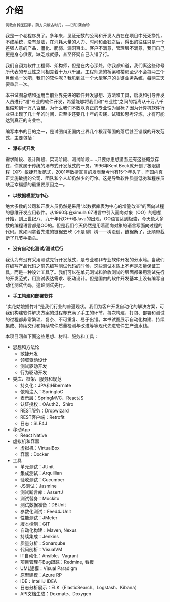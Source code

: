 # 介绍

	何敢自矜医国手，药方只贩古时丹。——[清]龚自珍

我是一个老程序员了。多年来，见证无数的公司和开发人员在在项目中死死挣扎，不成系统，没有章法，在消耗大量的人力、时间和金钱之后，得出的往往只是一个差强人意的产品，僵化、脆弱、漏洞百出。客户不满意，管理层不满意，我们自己更是身心俱疲，缺乏成就感，甚至怀疑自己入错了行。

我们自诩为软件工程师、架构师，但是在内心深处，你我都知道，我们离这些称号所代表的专业性之间相差着十万八千里。工程师造的桥梁和楼房至少不会每两三个月倒塌一次吧，我们的软件呢？我见到过一个大型客户的关键业务系统，每两三天要重启一次。

本书试图总结和运用当前业界先进的软件开发思想、方法和工具，启发和引导开发人员进行“准”专业的软件开发，希望能够将我们和“专业性”之间的距离从十万八千里缩短到一万八百里。为什么我们不敢以真正的专业性为目标？因为计算机软件行业只出现了几十年的时间，它至少还要几十年的实践、试错和思考淬炼，才有可能达到真正的专业性。

编写本书的目的之一，是试图纠正国内业界几个根深蒂固的落后甚至错误的开发范式，主要包括：

* **瀑布式开发**

需求阶段、设计阶段、实现阶段、测试阶段……只要你思想里面还有这些概念存在，你就属于传统的瀑布式开发范式的一员。1996年Kent Beck就开创了极限编程（XP）敏捷开发范式，2001年敏捷宣言的发表至今也有15个年头了，而国内真正实施敏捷的公司、团队和个人却仍然少的可怜。这是导致软件质量低劣和程序员缺乏幸福感的最重要原因之一。

* **以数据模型为中心**

绝大多数的公司和开发人员仍然是采用“以数据库表为中心的增删改查”的面向过程的思维开发应用软件。从1960年在simula 67语言中引入面向对象（OO）的思想开始，到上世纪八、九十年代C++和Java的出现，OO语言达到极盛，今天绝大多数的编程语言都是OO的。但是我们今天仍然是用着面向对象的语言写面向过程的代码。就如同拿着先进的链锯去*砍*（不是*锯*）树——树没倒，链锯断了，还顺带截断了几节手指头。

* **没有自动化测试/测试后行**

我认为有没有采用测试先行开发范式，是专业和非专业软件开发的分水岭。当我们在编写产品代码之前先编写测试代码的时候，这些测试本质上不再是质量保证工具，而是一种设计工具了。我们可以在单元测试和验收测试的层面都采用测试先行的开发范式，用测试表达需求、驱动设计。但是国内的软件开发基本上没有编写自动化测试代码，遑论测试先行。

* **手工构建和部署软件**

“卖花姑娘插竹叶”是我们行业的普遍现状。我们为客户开发自动化的解决方案，可我们构建软件解决方案的过程却充满了手工的环节，每次构建、打包、部署和测试的过程都非常繁琐、复杂、不可重复、易于出错。本书试图展示自动化构建、持续集成、持续交付和持续软件质量检测与改进等等现代先进软件生产流水线。


本项目涵盖下面这些思想、材料、服务和工具：

* 思想和方法论
   * 敏捷开发
   * 领域驱动设计
   * 测试驱动开发
   * 行为驱动开发
* 类库、框架、服务和规范
   * 持久化：JPA和Hibernate
   * 依赖注入：SpringIoC
   * 表示层：SpringMVC、ReactJS
   * 认证授权：OAuth2，Shiro
   * REST服务：Dropwizard
   * REST客户端：Retrofit
   * 日志：SLF4J
* 移动App
   * React Native
* 虚拟机和容器
   * 虚拟机：VirtualBox
   * 容器：Docker
* 工具
   * 单元测试：JUnit
   * 集成测试：Arquillian
   * 验收测试：Cucumber
   * JS测试：Jasmine
   * 测试断言库：AssertJ
   * 测试替身：Mockito
   * 测试数据准备：DBUnit
   * 参数化测试：Feed4JUnit
   * 性能测试：JMeter
   * 版本控制：GIT
   * 自动化构建：Maven, Nexus
   * 持续集成：Jenkins
   * 质量分析：Sonarqube
   * 代码剖析：VisualVM
   * IT自动化：Ansible、Vagrant
   * 项目管理与Bug跟踪：Redmine, 看板
   * UML建模：Visual Paradigm
   * 原型建模：Azure RP
   * IDE：IntelliJ IDEA
   * 日志分析展示：ELK（ElasticSearch、Logstash、Kibana）
   * API文档生成：Doxmate、Doxygen
